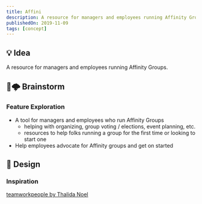 ```yaml
---
title: Affini
description: A resource for managers and employees running Affinity Groups.
publishedOn: 2019-11-09
tags: [concept]
---
```


## 💡 Idea

A resource for managers and employees running Affinity Groups.

## 🧠🌩 Brainstorm

### Feature Exploration

- A tool for managers and employees who run Affinity Groups
    - helping with organizing, group voting / elections, event planning, etc.
    - resources to help folks running a group for the first time or looking to start one
- Help employees advocate for Affinity groups and get on started

## 🎨 Design

### Inspiration

[teamworkpeople by Thalida Noel](https://dribbble.com/thalida/collections/1790354-teamworkpeople)
